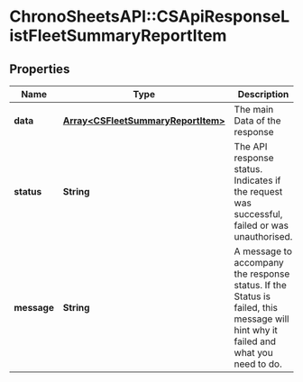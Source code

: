 # ChronoSheetsAPI::CSApiResponseListFleetSummaryReportItem

## Properties
Name | Type | Description | Notes
------------ | ------------- | ------------- | -------------
**data** | [**Array&lt;CSFleetSummaryReportItem&gt;**](CSFleetSummaryReportItem.md) | The main Data of the response | [optional] 
**status** | **String** | The API response status. Indicates if the request was successful, failed or was unauthorised. | [optional] 
**message** | **String** | A message to accompany the response status.  If the Status is failed, this message will hint why it failed and what you need to do. | [optional] 


